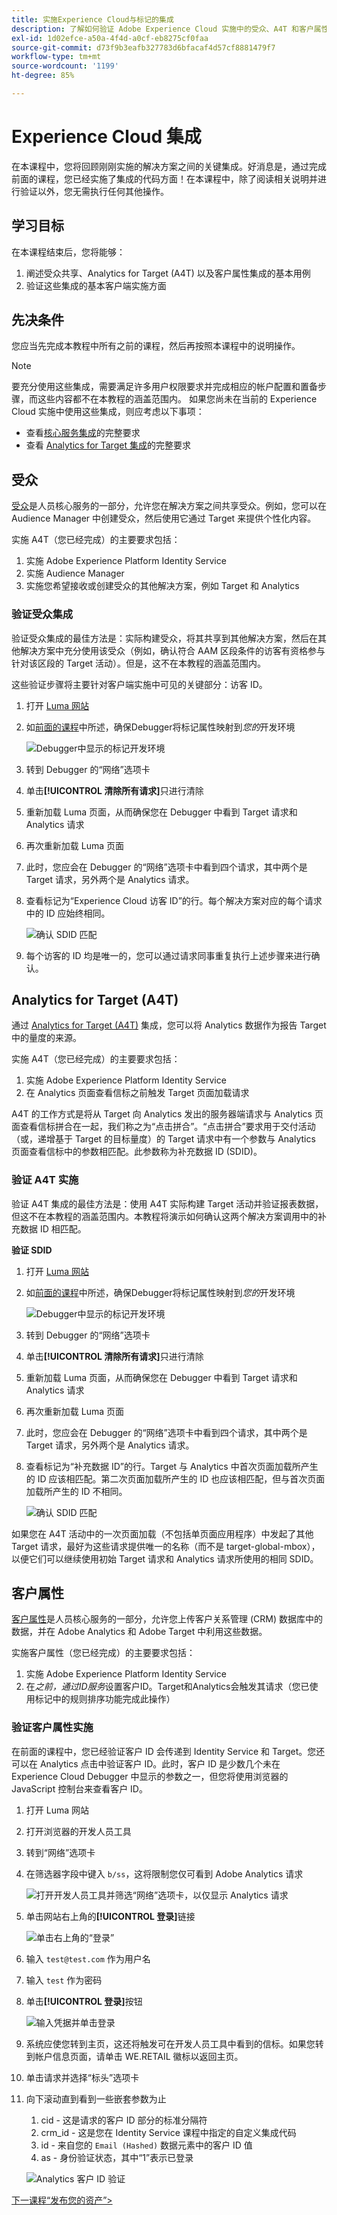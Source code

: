 ```yaml
---
title: 实施Experience Cloud与标记的集成
description: 了解如何验证 Adobe Experience Cloud 实施中的受众、A4T 和客户属性集成。本课程是“在网站中实施Experience Cloud”教程的一部分。
exl-id: 1d02efce-a50a-4f4d-a0cf-eb8275cf0faa
source-git-commit: d73f9b3eafb327783d6bfacaf4d57cf8881479f7
workflow-type: tm+mt
source-wordcount: '1199'
ht-degree: 85%

---
```


# Experience Cloud 集成

在本课程中，您将回顾刚刚实施的解决方案之间的关键集成。好消息是，通过完成前面的课程，您已经实施了集成的代码方面！在本课程中，除了阅读相关说明并进行验证以外，您无需执行任何其他操作。

## 学习目标

在本课程结束后，您将能够：

1. 阐述受众共享、Analytics for Target (A4T) 以及客户属性集成的基本用例
1. 验证这些集成的基本客户端实施方面

## 先决条件

您应当先完成本教程中所有之前的课程，然后再按照本课程中的说明操作。

>[!NOTE]
>
>要充分使用这些集成，需要满足许多用户权限要求并完成相应的帐户配置和置备步骤，而这些内容都不在本教程的涵盖范围内。 如果您尚未在当前的 Experience Cloud 实施中使用这些集成，则应考虑以下事项：
>
>* 查看[核心服务集成](https://experienceleague.adobe.com/zh-hans/docs/core-services/interface/services/getting-started)的完整要求
>* 查看 [Analytics for Target 集成](https://experienceleague.adobe.com/zh-hans/docs/target/using/integrate/a4t/before-implement)的完整要求

## 受众

[受众](https://experienceleague.adobe.com/zh-hans/docs/core-services/interface/services/audiences/overview)是人员核心服务的一部分，允许您在解决方案之间共享受众。例如，您可以在 Audience Manager 中创建受众，然后使用它通过 Target 来提供个性化内容。

实施 A4T（您已经完成）的主要要求包括：

1. 实施 Adobe Experience Platform Identity Service
1. 实施 Audience Manager
1. 实施您希望接收或创建受众的其他解决方案，例如 Target 和 Analytics

### 验证受众集成

验证受众集成的最佳方法是：实际构建受众，将其共享到其他解决方案，然后在其他解决方案中充分使用该受众（例如，确认符合 AAM 区段条件的访客有资格参与针对该区段的 Target 活动）。但是，这不在本教程的涵盖范围内。

这些验证步骤将主要针对客户端实施中可见的关键部分：访客 ID。

1. 打开 [Luma 网站](https://luma.enablementadobe.com/content/luma/us/en.html)

1. 如[前面的课程](switch-environments.md)中所述，确保Debugger将标记属性映射到&#x200B;*您的*&#x200B;开发环境

   ![Debugger中显示的标记开发环境](images/switchEnvironments-debuggerOnWeRetail.png)

1. 转到 Debugger 的“网络”选项卡

1. 单击&#x200B;**[!UICONTROL 清除所有请求]**&#x200B;只进行清除

1. 重新加载 Luma 页面，从而确保您在 Debugger 中看到 Target 请求和 Analytics 请求

1. 再次重新加载 Luma 页面

1. 此时，您应会在 Debugger 的“网络”选项卡中看到四个请求，其中两个是 Target 请求，另外两个是 Analytics 请求。

1. 查看标记为“Experience Cloud 访客 ID”的行。每个解决方案对应的每个请求中的 ID 应始终相同。

   ![确认 SDID 匹配](images/integrations-matchingECIDs.png)

1. 每个访客的 ID 均是唯一的，您可以通过请求同事重复执行上述步骤来进行确认。

## Analytics for Target (A4T)

通过 [Analytics for Target (A4T)](https://experienceleague.adobe.com/docs/target/using/integrate/a4t/a4t.html?lang=zh-Hans) 集成，您可以将 Analytics 数据作为报告 Target 中的量度的来源。

实施 A4T（您已经完成）的主要要求包括：

1. 实施 Adobe Experience Platform Identity Service
1. 在 Analytics 页面查看信标之前触发 Target 页面加载请求

A4T 的工作方式是将从 Target 向 Analytics 发出的服务器端请求与 Analytics 页面查看信标拼合在一起，我们称之为“点击拼合”。“点击拼合”要求用于交付活动（或，递增基于 Target 的目标量度）的 Target 请求中有一个参数与 Analytics 页面查看信标中的参数相匹配。此参数称为补充数据 ID (SDID)。

### 验证 A4T 实施

验证 A4T 集成的最佳方法是：使用 A4T 实际构建 Target 活动并验证报表数据，但这不在本教程的涵盖范围内。本教程将演示如何确认这两个解决方案调用中的补充数据 ID 相匹配。

**验证 SDID**

1. 打开 [Luma 网站](https://luma.enablementadobe.com/content/luma/us/en.html)

1. 如[前面的课程](switch-environments.md)中所述，确保Debugger将标记属性映射到&#x200B;*您的*&#x200B;开发环境

   ![Debugger中显示的标记开发环境](images/switchEnvironments-debuggerOnWeRetail.png)

1. 转到 Debugger 的“网络”选项卡

1. 单击&#x200B;**[!UICONTROL 清除所有请求]**&#x200B;只进行清除

1. 重新加载 Luma 页面，从而确保您在 Debugger 中看到 Target 请求和 Analytics 请求

1. 再次重新加载 Luma 页面

1. 此时，您应会在 Debugger 的“网络”选项卡中看到四个请求，其中两个是 Target 请求，另外两个是 Analytics 请求。

1. 查看标记为“补充数据 ID”的行。Target 与 Analytics 中首次页面加载所产生的 ID 应该相匹配。第二次页面加载所产生的 ID 也应该相匹配，但与首次页面加载所产生的 ID 不相同。

   ![确认 SDID 匹配](images/integrations-matchingSDIDs.png)

如果您在 A4T 活动中的一次页面加载（不包括单页面应用程序）中发起了其他 Target 请求，最好为这些请求提供唯一的名称（而不是 target-global-mbox），以便它们可以继续使用初始 Target 请求和 Analytics 请求所使用的相同 SDID。

## 客户属性

[客户属性](https://experienceleague.adobe.com/docs/core-services/interface/customer-attributes/attributes.html?lang=zh-Hans)是人员核心服务的一部分，允许您上传客户关系管理 (CRM) 数据库中的数据，并在 Adobe Analytics 和 Adobe Target 中利用这些数据。

实施客户属性（您已经完成）的主要要求包括：

1. 实施 Adobe Experience Platform Identity Service
1. 在&#x200B;*之前，通过ID服务*&#x200B;设置客户ID。Target和Analytics会触发其请求（您已使用标记中的规则排序功能完成此操作）

### 验证客户属性实施

在前面的课程中，您已经验证客户 ID 会传递到 Identity Service 和 Target。您还可以在 Analytics 点击中验证客户 ID。此时，客户 ID 是少数几个未在 Experience Cloud Debugger 中显示的参数之一，但您将使用浏览器的 JavaScript 控制台来查看客户 ID。

1. 打开 Luma 网站
1. 打开浏览器的开发人员工具
1. 转到“网络”选项卡
1. 在筛选器字段中键入 `b/ss`，这将限制您仅可看到 Adobe Analytics 请求

   ![打开开发人员工具并筛选“网络”选项卡，以仅显示 Analytics 请求](images/aam-openTheJSConsole.png)

1. 单击网站右上角的&#x200B;**[!UICONTROL 登录]**&#x200B;链接

   ![单击右上角的“登录”](images/idservice-loginNav.png)

1. 输入 `test@test.com` 作为用户名
1. 输入 `test` 作为密码
1. 单击&#x200B;**[!UICONTROL 登录]**&#x200B;按钮

   ![输入凭据并单击登录](images/idservice-login.png)

1. 系统应使您转到主页，这还将触发可在开发人员工具中看到的信标。如果您转到帐户信息页面，请单击 WE.RETAIL 徽标以返回主页。
1. 单击请求并选择“标头”选项卡
1. 向下滚动直到看到一些嵌套参数为止
   1. cid - 这是请求的客户 ID 部分的标准分隔符
   1. crm_id - 这是您在 Identity Service 课程中指定的自定义集成代码
   1. id - 来自您的 `Email (Hashed)` 数据元素中的客户 ID 值
   1. as - 身份验证状态，其中“1”表示已登录

   ![Analytics 客户 ID 验证](images/integrations-analyticsCustomerIDValidation.png)

[下一课程“发布您的资产”>](publish.md)
